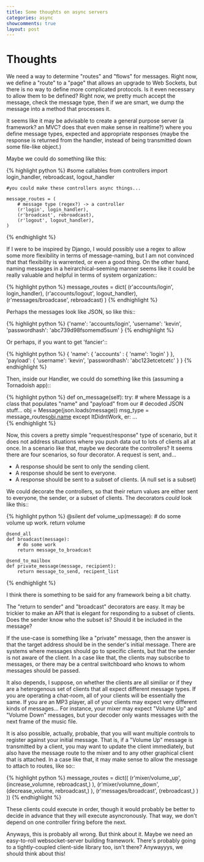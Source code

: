 ```yaml
---
title: Some thoughts on async servers
categories: async
showcomments: true
layout: post
---
```


Thoughts
==========

We need a way to determine "routes" and "flows" for messages.  Right now, we
define a "route" to a "page" that allows an upgrade to Web Sockets, but there
is no way to define more complicated protocols.  Is it even necessary to allow
them to be defined?  Right now, we pretty much accept the message, check the
message type, then if we are smart, we dump the message into a method that
processes it.  

It seems like it may be advisable to create a general purpose server (a
framework?  an MVC?  does that even make sense in realtime?) where you define
message types, expected and appropriate responses (maybe the response is
returned from the handler, instead of being transmitted down some file-like
object.)

Maybe we could do something like this:

{% highlight python %} 
    #some callables
    from controllers import login_handler, rebroadcast, logout_handler
    
    #you could make these controllers async things...

    message_routes = ( 
        # message type (regex?) -> a controller 
        (r'login', login_handler), 
        (r'broadcast', rebroadcast), 
        (r'logout', logout_handler),
    )
{% endhighlight %} 

If I were to be inspired by Django, I would possibly use a regex to allow some
more flexibility in terms of message-naming, but I am not convinced that that
flexibility is warrented, or even a good thing.  On the other hand, naming
messages in a heirarchical-seeming manner seems like it could be really
valuable and helpful in terms of system organization::

{% highlight python %} 
    message_routes = dict(
        (r'accounts/login', login_handler),
        (r'accounts/logout', logout_handler),
        (r'messages/broadcase', rebroadcast)
    )
{% endhighlight %} 

Perhaps the messages look like JSON, so like this::

{% highlight python %} 
    {'name': 'accounts/login',
     'username': 'kevin',
     'passwordhash': 'abc739d98fsomemd5sum'
    }
{% endhighlight %} 

Or perhaps, if you want to get 'fancier'::

{% highlight python %} 
    { 
        'name': { 
            'accounts' : { 
                'name': 'login'
            }
        },
        'payload': { 
            'username': 'kevin',
            'passwordhash': 'abc123etcetcetc'
        }
    }
{% endhighlight %} 

Then, inside our Handler, we could do something like this (assuming a Tornadoish app)::
   
{% highlight python %} 
    def on_message(self):
        try:
            # where Message is a class that populates "name" and "payload" from our
            # decoded JSON stuff...
            obj = Message(json.loads(message))
            msg_type = message_routes[obj.name](obj.payload)
        except ItDidntWork, er:
            ...     
{% endhighlight %} 

Now, this covers a pretty simple "request/response" type of scenario, but it
does not address situations where you push data out to lots of clients all at
once.  In a scenario like that, maybe we decorate the controllers?  It seems
there are four scenarios, so four decorator.  A request is sent, and...

- A response should be sent to only the sending client.  
- A response should be sent to everyone.  
- A response should be sent to a subset of clients.  (A null set is a subset)

We could decorate the controllers, so that their return values are either sent
to everyone, the sender, or a subset of clients.  The decorators *could* look like this::

{% highlight python %} 
    @silent
    def volume_up(message):
        # do some volume up work.
        return volume

    @send_all
    def broadcast(message):
        # do some work
        return message_to_broadcast
   
    @send_to_mailbox
    def private_message(message, recipient):
        return message_to_send, recipent_list 
{% endhighlight %} 

I think there is something to be said for any framework being a bit chatty.

The "return to sender" and "broadcast" decorators are easy.  It may be trickier
to make an API that is elegant for responding to a subset of clients.  Does the
sender know who the subset is?  Should it be included in the message?  

If the use-case is something like a "private" message, then the answer is that
the target address should be in the sender's initial message.  There are
systems where messages should go to specific clients, but that the sender is
not aware of the client.  In a case like that, the clients may subscribe to
messages, or there may be a central switchboard who knows to whom messages
should be passed.

It also depends, I suppose, on whether the clients are all similiar or if they
are a heterogenous set of clients that all expect different message types.  If
you are operating a chat-room, all of your clients will be essentially the
same.  If you are an MP3 player, all of your clients may expect very different
kinds of messages... For instance, your mixer may expect "Volume Up" and
"Volume Down" messages, but your decoder only wants messages with the next
frame of the music file.  

It is also possible, actually, probable, that you will want multiple controls
to register against your initial message.  That is, if a "Volume Up" message is
transmitted by a client, you may want to update the client immediately, but
also have the message route to the mixer and to any other graphical client that
is attached.  In a case like that, it may make sense to allow the message to
attach to routes, like so::

{% highlight python %} 
     message_routes = dict((
        (r'mixer/volume_up', (increase_volumne, rebroadcast,) ),
        (r'mixer/volumne_down', (decrease_volume, rebroadcast,) ),
        (r'messages/broadcast', (rebroadcast,) )
    ))
{% endhighlight %} 

These clients could execute in order, though it would probably be better to 
decide in advance that they will execute asyncronously.  That way, we don't
depend on one controller firing before the next.  

Anyways, this is probably all wrong.  But think about it.  Maybe we need an easy-to-roll websocket-server building framework.  There's probably going to a tightly-coupled client-side library too, isn't there?  Anywayyys, we should think about this!
